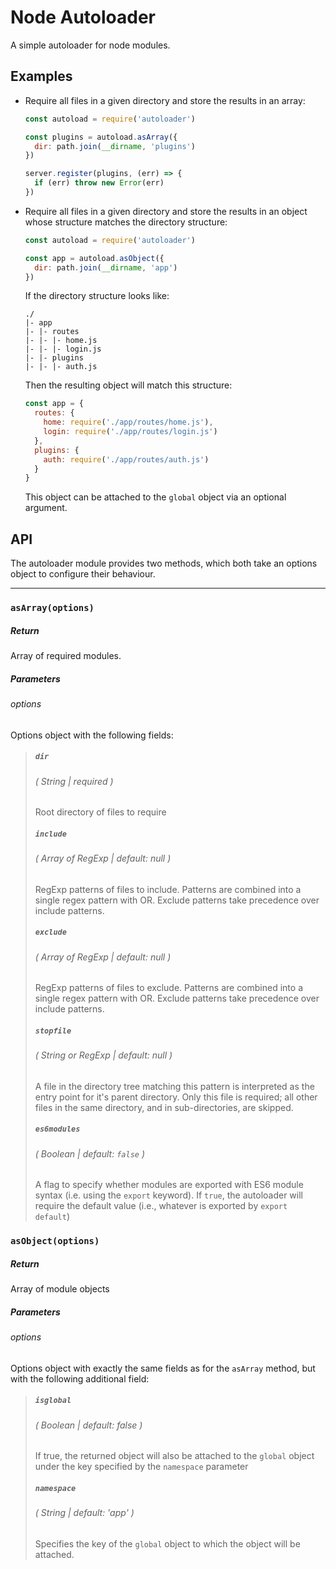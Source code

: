 # Node Autoloader
A simple autoloader for node modules.

## Examples
* Require all files in a given directory and store the results in an array:
  ```javascript
  const autoload = require('autoloader')

  const plugins = autoload.asArray({
    dir: path.join(__dirname, 'plugins')
  })

  server.register(plugins, (err) => {
    if (err) throw new Error(err)
  })
  ```

* Require all files in a given directory and store the results in an object whose structure matches the directory structure:
  ```javascript
  const autoload = require('autoloader')

  const app = autoload.asObject({
    dir: path.join(__dirname, 'app')
  })
  ```
  If the directory structure looks like:
  ```
  ./
  |- app
  |- |- routes
  |- |- |- home.js
  |- |- |- login.js
  |- |- plugins
  |- |- |- auth.js
  ```
  Then the resulting object will match this structure:
  ```javascript
  const app = {
    routes: {
      home: require('./app/routes/home.js'),
      login: require('./app/routes/login.js')
    },
    plugins: {
      auth: require('./app/routes/auth.js')
    }
  }
  ```
  This object can be attached to the `global` object via an optional argument.

## API
The autoloader module provides two methods, which both take an options object to configure their behaviour.

<hr>

### `asArray(options)`
##### Return
Array of required modules.

##### Parameters
###### options
Options object with the following fields:
> ##### `dir`
> ###### ( String | required )
> Root directory of files to require
> ##### `include`
> ###### ( Array of RegExp | default: null )
> RegExp patterns of files to include. Patterns are combined into a single regex pattern with OR. Exclude patterns take precedence over include patterns.
> ##### `exclude`
> ###### ( Array of RegExp | default: null )
> RegExp patterns of files to exclude. Patterns are combined into a single regex pattern with OR. Exclude patterns take precedence over include patterns.
> ##### `stopfile`
> ###### ( String or RegExp | default: null )
> A file in the directory tree matching this pattern is interpreted as the entry point for it's parent directory. Only this file is required; all other files in the same directory, and in sub-directories, are skipped.
> ##### `es6modules`
> ###### ( Boolean | default: `false` )
> A flag to specify whether modules are exported with ES6 module syntax (i.e. using the `export` keyword). If `true`, the autoloader will require the default value (i.e., whatever is exported by `export default`)

### `asObject(options)`
##### Return
Array of module objects

##### Parameters
###### options
Options object with exactly the same fields as for the `asArray` method, but with the following additional field:
> ##### `isglobal`
> ###### ( Boolean | default: false )
> If true, the returned object will also be attached to the `global` object under the key specified by the `namespace` parameter
> ##### `namespace`
> ###### ( String | default: 'app' )
> Specifies the key of the `global` object to which the object will be attached.
